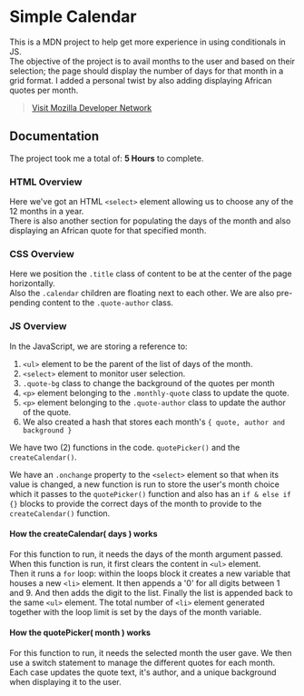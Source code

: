 # Simple Calendar
This is a MDN project to help get more experience in using conditionals in JS.  
The objective of the project is to avail months to the user and based on their selection; the page should display the number of days for that month in a grid format.
I added a personal twist by also adding displaying African quotes per month.

> [Visit Mozilla Developer Network](https://developer.mozilla.org/en-US/docs/Learn/JavaScript/Building_blocks/conditionals)

## Documentation
The project took me a total of: **5 Hours** to complete.

### HTML Overview
Here we've got an HTML `<select>` element allowing us to choose any of the 12 months in a year.  
There is also another section for populating the days of the month and also displaying an African quote for that specified month.


### CSS Overview
Here we position the `.title` class of content to be at the center of the page horizontally.  
Also the `.calendar` children are floating next to each other.
We are also pre-pending content to the `.quote-author` class.



### JS Overview
In the JavaScript, we are storing a reference to:  
1. `<ul>` element to be the parent of the list of days of the month.
2. `<select>` element to monitor user selection.
3. `.quote-bg` class to change the background of the quotes per month
4. `<p>` element belonging to the `.monthly-quote` class to update the quote.
5. `<p>` element belonging to the `.quote-author` class to update the author of the quote.
6. We also created a hash that stores each month's `{ quote, author and background }`


We have two (2) functions in the code. `quotePicker()` and the `createCalendar()`.

We have an `.onchange` property to the `<select>` element so that when its value is changed, a new function is run to store the user's month choice which it passes to the `quotePicker()` function and also has an `if & else if {}` blocks to provide the correct days of the month to provide to the `createCalendar()` function.


#### How the createCalendar( days ) works
For this function to run, it needs the days of the month argument passed.  
When this function is run, it first clears the content in `<ul>` element.  
Then it runs a `for` loop: within the loops block it creates a new variable that houses a new `<li>` element.
It then appends a '0' for all digits between 1 and 9.
And then adds the digit to the list.
Finally the list is appended back to the same `<ul>` element.
The total number of `<li>` element generated together with the loop limit is set by the days of the month variable.


#### How the quotePicker( month ) works
For this function to run, it needs the selected month the user gave.
We then use a switch statement to manage the different quotes for each month.
Each case updates the quote text, it's author, and a unique background when displaying it to the user.
